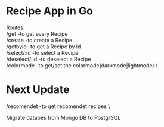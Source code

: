 # Recipe App in Go 
Routes: \
/get          -to get every Recipe \
/create       -to create a Recipe \
/getbyid      -to get a Recipe by id \
/select/:id   -to select a Recipe \
/deselect/:id -to deselect a Recipe \
/colormode    -to get/set the colormode(darkmode|lightmode) \

# Next Update
/recomendet   -to get recomendet recipes \

Migrate databes from Mongo DB to PostgrSQL
